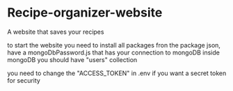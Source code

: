 # Recipe-organizer-website
A website that saves your recipes

to start the website you need to install all packages fron the package json, have a mongoDbPassword.js that has your connection to mongoDB inside mongoDB you should have "users" collection

you need to change the "ACCESS_TOKEN" in .env if you want a secret token for security
